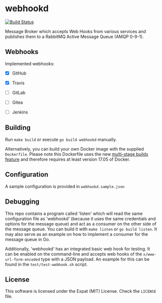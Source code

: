 # webhookd

[![Build Status](https://travis-ci.org/vision-it/webhookd.png)](https://travis-ci.org/vision-it/webhookd)


Message Broker which accepts Web Hooks from various services and publishes them to a RabbitMQ Active Message Queue (AMQP 0-9-1).

## Webhooks
Implemented webhooks:

- [X] GitHub
- [X] Travis
- [ ] GitLab
- [ ] Gitea
- [ ] Jenkins


## Building
Run `make build` or execute `go build webhookd` manually.

Alternatively, you can build your own Docker image with the supplied `Dockerfile`. Please note this Dockerfile uses the new [multi-stage builds feature](https://docs.docker.com/engine/userguide/eng-image/multistage-build/) and therefore requires at least version 17.05 of Docker.

## Configuration
A sample configuration is provided in `webhookd.sample.json`

## Debugging
This repo contains a program called 'listen' which will read the same configuration file as 'webhookd' (because it uses the same credentials and options for the message queue) and act as a consumer on the other side of the message queue. You can build it with `make listen` or `go build listen`.
It may also serve as an example on how to implement a consumer for the message queue in Go.

Additionally, 'webhookd' has an integrated basic web hook for testing. It can be enabled on the command-line and accepts web hooks of the `x/www-url-form-encoded` type with a JSON payload. An example for this can be found in the `test/test-webhook.sh` script.

## License
This software is licensed under the Expat (MIT) License. Check the `LICENSE` file.
